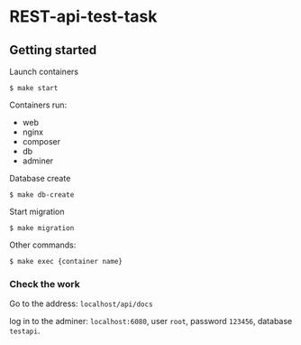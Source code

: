 # REST-api-test-task

## Getting started

Launch containers

```
$ make start
```

Containers run:

- web
- nginx
- composer
- db
- adminer

Database create

```
$ make db-create
```

Start migration

```
$ make migration
```

Other commands:

```
$ make exec {container name}
```
### Check the work

Go to the address: `localhost/api/docs`

log in to the adminer: `localhost:6080`, user `root`, password `123456`, database `testapi`.
